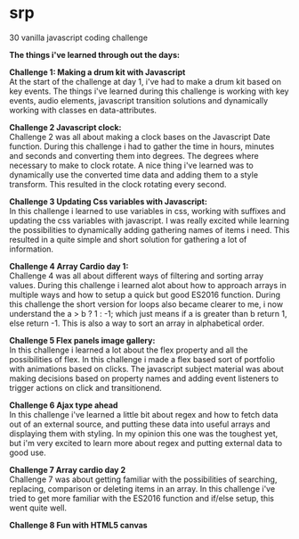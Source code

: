 # srp
30 vanilla javascript coding challenge

<strong>The things i've learned through out the days:</strong>

<strong>Challenge 1: Making a drum kit with Javascript </strong> <br />
At the start of the challenge at day 1, i've had to make a drum kit based on key events. The things i've learned during this challenge is working with key events, audio elements, javascript transition solutions and dynamically working with classes en data-attributes.

<strong> Challenge 2 Javascript clock: </strong> <br />
Challenge 2 was all about making a clock bases on the Javascript Date function. During this challenge i had to gather the time in hours, minutes and seconds and converting them into degrees. The degrees where necessary to make to clock rotate.
A nice thing i've learned was to dynamically use the converted time data and adding them to a style transform. This resulted in the clock rotating every second.

<strong>Challenge 3 Updating Css variables with Javascript: </strong> <br />
In this challenge i learned to use variables in css, working with suffixes and updating the css variables with javascript. I was really excited while learning the possibilities to dynamically adding gathering names of items i need. This resulted in a quite simple and short solution for gathering a lot of information.

<strong>Challenge 4 Array Cardio day 1: </strong> <br />
Challenge 4 was all about different ways of filtering and sorting array values. During this challenge i learned alot about how to approach arrays in multiple ways and how to setup a quick but good ES2016 function. During this challenge the short version for loops also became clearer to me, i now understand the a > b ? 1 : -1; which just means if a is greater than b return 1, else return -1. This is also a way to sort an array in alphabetical order.

<strong>Challenge 5 Flex panels image gallery: </strong> <br />
In this challenge i learned a lot about the flex property and all the possibilities of flex. In this challenge i made a flex based sort of portfolio with animations based on clicks. The javascript subject material was about making decisions based on property names and adding event listeners to trigger actions on click and transitionend.

<strong>Challenge 6 Ajax type ahead </strong> <br />
In this challenge i've learned a little bit about regex and how to fetch data out of an external source, and putting these data into useful arrays and displaying them with styling. In my opinion this one was the toughest yet, but i'm very excited to learn more about regex and putting external data to good use.

<strong>Challenge 7 Array cardio day 2 </strong> <br />
Challenge 7 was about getting familiar with the possibilities of searching, replacing, comparison or deleting items in an array.
In this challenge i've tried to get more familiar with the ES2016 function and if/else setup, this went quite well.

<strong>Challenge 8 Fun with HTML5 canvas </strong> <br />
